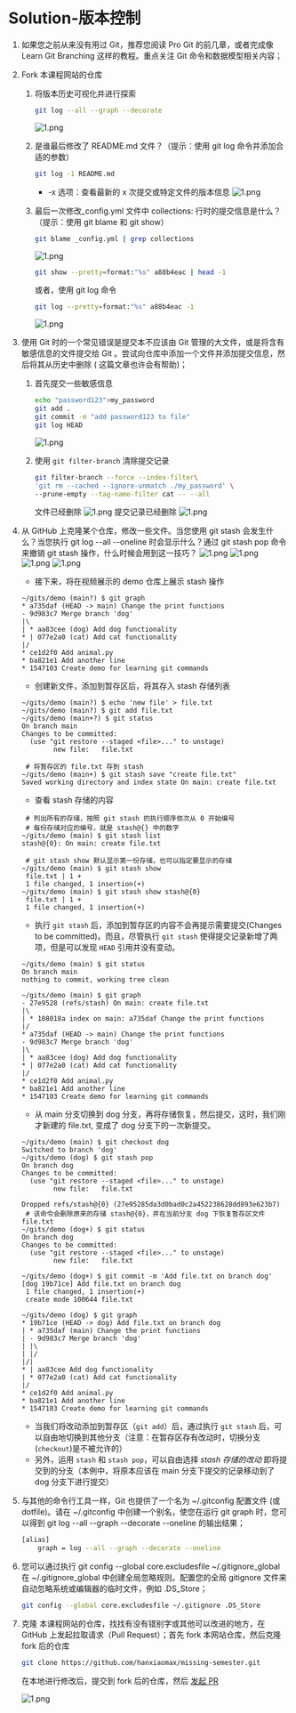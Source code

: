 # Solution-版本控制

1. 如果您之前从来没有用过 Git，推荐您阅读 Pro Git 的前几章，或者完成像 Learn Git Branching 这样的教程。重点关注 Git 命令和数据模型相关内容；
2. Fork 本课程网站的仓库
    1. 将版本历史可视化并进行探索

        ```bash
        git log --all --graph --decorate
        ```

        ![1.png](images/6/1.png)
    2. 是谁最后修改了 README.md 文件？（提示：使用 git log 命令并添加合适的参数）

        ```bash
        git log -1 README.md
        ```

        - -x 选项：查看最新的 x 次提交或特定文件的版本信息
          ![1.png](images/6/2.png)
    3. 最后一次修改\_config.yml 文件中 collections: 行时的提交信息是什么？（提示：使用 git blame 和 git show）

        ```bash
        git blame _config.yml | grep collections
        ```

        ![1.png](images/6/3.png)

        ```bash
        git show --pretty=format:"%s" a88b4eac | head -1
        ```

        或者，使用 git log 命令

        ```bash
        git log --pretty=format:"%s" a88b4eac -1
        ```

        ![1.png](images/6/4.png)
3. 使用 Git 时的一个常见错误是提交本不应该由 Git 管理的大文件，或是将含有敏感信息的文件提交给 Git 。尝试向仓库中添加一个文件并添加提交信息，然后将其从历史中删除 ( 这篇文章也许会有帮助)；
    1. 首先提交一些敏感信息

        ```bash
        echo "password123">my_password
        git add .
        git commit -m "add password123 to file"
        git log HEAD
        ```

        ![1.png](images/6/5.png)
    2. 使用 `git filter-branch` 清除提交记录

        ```bash
        git filter-branch --force --index-filter\
        'git rm --cached --ignore-unmatch ./my_password' \
        --prune-empty --tag-name-filter cat -- --all
        ```

        文件已经删除
        ![1.png](images/6/6.png)
        提交记录已经删除
        ![1.png](images/6/7.png)
4. 从 GitHub 上克隆某个仓库，修改一些文件。当您使用 git stash 会发生什么？当您执行 git log --all --oneline 时会显示什么？通过 git stash pop 命令来撤销 git stash 操作，什么时候会用到这一技巧？
    ![1.png](images/6/8.png)
    ![1.png](images/6/9.png)
    ![1.png](images/6/10.png)
    ![1.png](images/6/11.png)

    - 接下来，将在视频展示的 demo 仓库上展示 stash 操作

    ```shell
    ~/gits/demo (main?) $ git graph
    * a735daf (HEAD -> main) Change the print functions
    - 9d983c7 Merge branch 'dog'
    |\
    | * aa83cee (dog) Add dog functionality
    * | 077e2a0 (cat) Add cat functionality
    |/
    * ce1d2f0 Add animal.py
    * ba821e1 Add another line
    * 1547103 Create demo for learning git commands
    ```

    - 创建新文件，添加到暂存区后，将其存入 stash 存储列表

    ```shell
    ~/gits/demo (main?) $ echo 'new file' > file.txt
    ~/gits/demo (main?) $ git add file.txt
    ~/gits/demo (main+?) $ git status
    On branch main
    Changes to be committed:
      (use "git restore --staged <file>..." to unstage)
            new file:   file.txt

     # 将暂存区的 file.txt 存到 stash
    ~/gits/demo (main+) $ git stash save "create file.txt"
    Saved working directory and index state On main: create file.txt
    ```

    - 查看 stash 存储的内容

    ```shell
     # 列出所有的存储，按照 git stash 的执行顺序依次从 0 开始编号
     # 每份存储对应的编号，就是 stash@{} 中的数字
    ~/gits/demo (main) $ git stash list
    stash@{0}: On main: create file.txt

     # git stash show 默认显示第一份存储，也可以指定要显示的存储
    ~/gits/demo (main) $ git stash show
     file.txt | 1 +
     1 file changed, 1 insertion(+)
    ~/gits/demo (main) $ git stash show stash@{0}
     file.txt | 1 +
     1 file changed, 1 insertion(+)
    ```

    - 执行 `git stash` 后，添加到暂存区的内容不会再提示需要提交(Changes to be committed)。而且，尽管执行 `git stash` 使得提交记录新增了两项，但是可以发现 `HEAD` 引用并没有变动。

    ```shell
    ~/gits/demo (main) $ git status
    On branch main
    nothing to commit, working tree clean

    ~/gits/demo (main) $ git graph
    - 27e9528 (refs/stash) On main: create file.txt
    |\
    | * 108018a index on main: a735daf Change the print functions
    |/
    * a735daf (HEAD -> main) Change the print functions
    - 9d983c7 Merge branch 'dog'
    |\
    | * aa83cee (dog) Add dog functionality
    * | 077e2a0 (cat) Add cat functionality
    |/
    * ce1d2f0 Add animal.py
    * ba821e1 Add another line
    * 1547103 Create demo for learning git commands
    ```

    - 从 main 分支切换到 dog 分支，再将存储恢复，然后提交，这时，我们刚才新建的 file.txt, 变成了 dog 分支下的一次新提交。

    ```shell
    ~/gits/demo (main) $ git checkout dog
    Switched to branch 'dog'
    ~/gits/demo (dog) $ git stash pop
    On branch dog
    Changes to be committed:
      (use "git restore --staged <file>..." to unstage)
            new file:   file.txt

    Dropped refs/stash@{0} (27e95285da3d0bad0c2a452238628dd893e623b7)
     # 该命令会删除原来的存储 stash@{0}，并在当前分支 dog 下恢复暂存区文件 file.txt
    ~/gits/demo (dog+) $ git status
    On branch dog
    Changes to be committed:
      (use "git restore --staged <file>..." to unstage)
            new file:   file.txt

    ~/gits/demo (dog+) $ git commit -m 'Add file.txt on branch dog'
    [dog 19b71ce] Add file.txt on branch dog
     1 file changed, 1 insertion(+)
     create mode 100644 file.txt

    ~/gits/demo (dog) $ git graph
    * 19b71ce (HEAD -> dog) Add file.txt on branch dog
    | * a735daf (main) Change the print functions
    | - 9d983c7 Merge branch 'dog'
    | |\
    | |/
    |/|
    * | aa83cee Add dog functionality
    | * 077e2a0 (cat) Add cat functionality
    |/
    * ce1d2f0 Add animal.py
    * ba821e1 Add another line
    * 1547103 Create demo for learning git commands
    ```

    - 当我们将改动添加到暂存区（`git add`）后，通过执行 `git stash` 后，可以自由地切换到其他分支（注意：在暂存区存有改动时，切换分支(`checkout`)是不被允许的）
    - 另外，运用 `stash` 和 `stash pop`，可以自由选择 _stash 存储的改动_ 即将提交到的分支（本例中，将原本应该在 main 分支下提交的记录移动到了 dog 分支下进行提交）
5. 与其他的命令行工具一样，Git 也提供了一个名为 ~/.gitconfig 配置文件 (或 dotfile)。请在 ~/.gitconfig 中创建一个别名，使您在运行 git graph 时，您可以得到 git log --all --graph --decorate --oneline 的输出结果；

    ```bash
    [alias]
        graph = log --all --graph --decorate --oneline
    ```

6. 您可以通过执行 git config --global core.excludesfile ~/.gitignore_global 在 ~/.gitignore_global 中创建全局忽略规则。配置您的全局 gitignore 文件来自动忽略系统或编辑器的临时文件，例如 .DS_Store；

    ```bash
    git config --global core.excludesfile ~/.gitignore .DS_Store
    ```

7. 克隆 本课程网站的仓库，找找有没有错别字或其他可以改进的地方，在 GitHub 上发起拉取请求（Pull Request）；首先 fork 本网站仓库，然后克隆 fork 后的仓库

    ```bash
    git clone https://github.com/hanxiaomax/missing-semester.git
    ```

    在本地进行修改后，提交到 fork 后的仓库，然后 [发起 PR](https://github.com/missing-semester/missing-semester/pulls)

    ![1.png](images/6/12.png)
